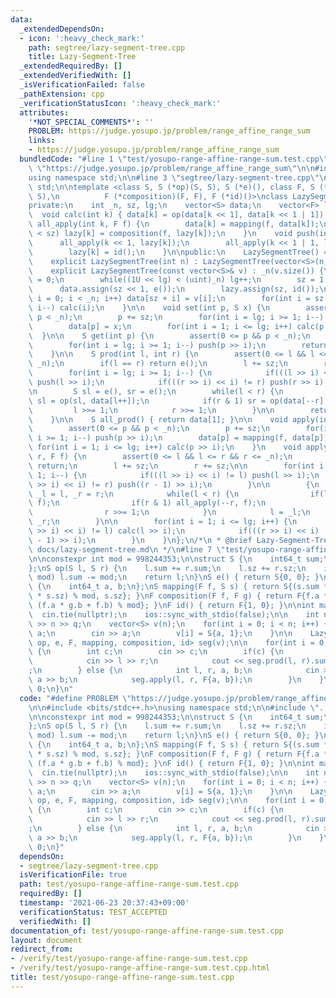```yaml
---
data:
  _extendedDependsOn:
  - icon: ':heavy_check_mark:'
    path: segtree/lazy-segment-tree.cpp
    title: Lazy-Segment-Tree
  _extendedRequiredBy: []
  _extendedVerifiedWith: []
  _isVerificationFailed: false
  _pathExtension: cpp
  _verificationStatusIcon: ':heavy_check_mark:'
  attributes:
    '*NOT_SPECIAL_COMMENTS*': ''
    PROBLEM: https://judge.yosupo.jp/problem/range_affine_range_sum
    links:
    - https://judge.yosupo.jp/problem/range_affine_range_sum
  bundledCode: "#line 1 \"test/yosupo-range-affine-range-sum.test.cpp\"\n#define PROBLEM\
    \ \"https://judge.yosupo.jp/problem/range_affine_range_sum\"\n\n#include <bits/stdc++.h>\n\
    using namespace std;\n\n#line 3 \"segtree/lazy-segment-tree.cpp\"\nusing namespace\
    \ std;\n\ntemplate <class S, S (*op)(S, S), S (*e)(), class F, S (*mapping)(F,\
    \ S),\n          F (*composition)(F, F), F (*id)()>\nclass LazySegmentTree {\n\
    private:\n    int _n, sz, lg;\n    vector<S> data;\n    vector<F> lazy;\n\n  \
    \  void calc(int k) { data[k] = op(data[k << 1], data[k << 1 | 1]); }\n    void\
    \ all_apply(int k, F f) {\n        data[k] = mapping(f, data[k]);\n        if(k\
    \ < sz) lazy[k] = composition(f, lazy[k]);\n    }\n    void push(int k) {\n  \
    \      all_apply(k << 1, lazy[k]);\n        all_apply(k << 1 | 1, lazy[k]);\n\
    \        lazy[k] = id();\n    }\n\npublic:\n    LazySegmentTree() = default;\n\
    \    explicit LazySegmentTree(int n) : LazySegmentTree(vector<S>(n, e())) {}\n\
    \    explicit LazySegmentTree(const vector<S>& v) : _n(v.size()) {\n        lg\
    \ = 0;\n        while((1U << lg) < (uint)_n) lg++;\n        sz = 1 << lg;\n  \
    \      data.assign(sz << 1, e());\n        lazy.assign(sz, id());\n        for(int\
    \ i = 0; i < _n; i++) data[sz + i] = v[i];\n        for(int i = sz - 1; i >= 1;\
    \ i--) calc(i);\n    }\n\n    void set(int p, S x) {\n        assert(0 <= p &&\
    \ p < _n);\n        p += sz;\n        for(int i = lg; i >= 1; i--) push(p >> i);\n\
    \        data[p] = x;\n        for(int i = 1; i <= lg; i++) calc(p >> i);\n  \
    \  }\n\n    S get(int p) {\n        assert(0 <= p && p < _n);\n        p += sz;\n\
    \        for(int i = lg; i >= 1; i--) push(p >> i);\n        return data[p];\n\
    \    }\n\n    S prod(int l, int r) {\n        assert(0 <= l && l <= r && r <=\
    \ _n);\n        if(l == r) return e();\n        l += sz;\n        r += sz;\n\n\
    \        for(int i = lg; i >= 1; i--) {\n            if(((l >> i) << i) != l)\
    \ push(l >> i);\n            if(((r >> i) << i) != r) push(r >> i);\n        }\n\
    \n        S sl = e(), sr = e();\n        while(l < r) {\n            if(l & 1)\
    \ sl = op(sl, data[l++]);\n            if(r & 1) sr = op(data[--r], sr);\n   \
    \         l >>= 1;\n            r >>= 1;\n        }\n\n        return op(sl, sr);\n\
    \    }\n\n    S all_prod() { return data[1]; }\n\n    void apply(int p, F f) {\n\
    \        assert(0 <= p && p < _n);\n        p += sz;\n        for(int i = lg;\
    \ i >= 1; i--) push(p >> i);\n        data[p] = mapping(f, data[p]);\n       \
    \ for(int i = 1; i <= lg; i++) calc(p >> i);\n    }\n    void apply(int l, int\
    \ r, F f) {\n        assert(0 <= l && l <= r && r <= _n);\n        if(l == r)\
    \ return;\n        l += sz;\n        r += sz;\n\n        for(int i = lg; i >=\
    \ 1; i--) {\n            if(((l >> i) << i) != l) push(l >> i);\n            if(((r\
    \ >> i) << i) != r) push((r - 1) >> i);\n        }\n\n        {\n            int\
    \ _l = l, _r = r;\n            while(l < r) {\n                if(l & 1) all_apply(l++,\
    \ f);\n                if(r & 1) all_apply(--r, f);\n                l >>= 1;\n\
    \                r >>= 1;\n            }\n            l = _l;\n            r =\
    \ _r;\n        }\n\n        for(int i = 1; i <= lg; i++) {\n            if(((l\
    \ >> i) << i) != l) calc(l >> i);\n            if(((r >> i) << i) != r) calc((r\
    \ - 1) >> i);\n        }\n    }\n};\n/*\n * @brief Lazy-Segment-Tree\n * @docs\
    \ docs/lazy-segment-tree.md\n */\n#line 7 \"test/yosupo-range-affine-range-sum.test.cpp\"\
    \n\nconstexpr int mod = 998244353;\n\nstruct S {\n    int64_t sum;\n    int sz;\n\
    };\nS op(S l, S r) {\n    l.sum += r.sum;\n    l.sz += r.sz;\n    if(l.sum >=\
    \ mod) l.sum -= mod;\n    return l;\n}\nS e() { return S{0, 0}; }\n\nstruct F\
    \ {\n    int64_t a, b;\n};\nS mapping(F f, S s) { return S{(s.sum * f.a + f.b\
    \ * s.sz) % mod, s.sz}; }\nF composition(F f, F g) { return F{f.a * g.a % mod,\
    \ (f.a * g.b + f.b) % mod}; }\nF id() { return F{1, 0}; }\n\nint main() {\n  \
    \  cin.tie(nullptr);\n    ios::sync_with_stdio(false);\n\n    int n, q;\n    cin\
    \ >> n >> q;\n    vector<S> v(n);\n    for(int i = 0; i < n; i++) {\n        int\
    \ a;\n        cin >> a;\n        v[i] = S{a, 1};\n    }\n\n    LazySegmentTree<S,\
    \ op, e, F, mapping, composition, id> seg(v);\n\n    for(int i = 0; i < q; i++)\
    \ {\n        int c;\n        cin >> c;\n        if(c) {\n            int l, r;\n\
    \            cin >> l >> r;\n            cout << seg.prod(l, r).sum << \"\\n\"\
    ;\n        } else {\n            int l, r, a, b;\n            cin >> l >> r >>\
    \ a >> b;\n            seg.apply(l, r, F{a, b});\n        }\n    }\n\n    return\
    \ 0;\n}\n"
  code: "#define PROBLEM \"https://judge.yosupo.jp/problem/range_affine_range_sum\"\
    \n\n#include <bits/stdc++.h>\nusing namespace std;\n\n#include \"../segtree/lazy-segment-tree.cpp\"\
    \n\nconstexpr int mod = 998244353;\n\nstruct S {\n    int64_t sum;\n    int sz;\n\
    };\nS op(S l, S r) {\n    l.sum += r.sum;\n    l.sz += r.sz;\n    if(l.sum >=\
    \ mod) l.sum -= mod;\n    return l;\n}\nS e() { return S{0, 0}; }\n\nstruct F\
    \ {\n    int64_t a, b;\n};\nS mapping(F f, S s) { return S{(s.sum * f.a + f.b\
    \ * s.sz) % mod, s.sz}; }\nF composition(F f, F g) { return F{f.a * g.a % mod,\
    \ (f.a * g.b + f.b) % mod}; }\nF id() { return F{1, 0}; }\n\nint main() {\n  \
    \  cin.tie(nullptr);\n    ios::sync_with_stdio(false);\n\n    int n, q;\n    cin\
    \ >> n >> q;\n    vector<S> v(n);\n    for(int i = 0; i < n; i++) {\n        int\
    \ a;\n        cin >> a;\n        v[i] = S{a, 1};\n    }\n\n    LazySegmentTree<S,\
    \ op, e, F, mapping, composition, id> seg(v);\n\n    for(int i = 0; i < q; i++)\
    \ {\n        int c;\n        cin >> c;\n        if(c) {\n            int l, r;\n\
    \            cin >> l >> r;\n            cout << seg.prod(l, r).sum << \"\\n\"\
    ;\n        } else {\n            int l, r, a, b;\n            cin >> l >> r >>\
    \ a >> b;\n            seg.apply(l, r, F{a, b});\n        }\n    }\n\n    return\
    \ 0;\n}"
  dependsOn:
  - segtree/lazy-segment-tree.cpp
  isVerificationFile: true
  path: test/yosupo-range-affine-range-sum.test.cpp
  requiredBy: []
  timestamp: '2021-06-23 20:37:43+09:00'
  verificationStatus: TEST_ACCEPTED
  verifiedWith: []
documentation_of: test/yosupo-range-affine-range-sum.test.cpp
layout: document
redirect_from:
- /verify/test/yosupo-range-affine-range-sum.test.cpp
- /verify/test/yosupo-range-affine-range-sum.test.cpp.html
title: test/yosupo-range-affine-range-sum.test.cpp
---
```

